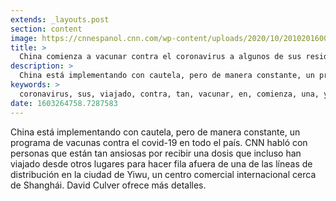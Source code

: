 ```yaml
--- 
extends: _layouts.post 
section: content 
image: https://cnnespanol.cnn.com/wp-content/uploads/2020/10/201020160046-china-coronavirus-covid-19-experimental-vaccine-rollout-culver-pkg-intl-hnk-vpx-00010830-full-169.jpg?quality=100&strip=info 
title: > 
  China comienza a vacunar contra el coronavirus a algunos de sus residentes 
description: > 
  China está implementando con cautela, pero de manera constante, un programa de vacunas contra el covid-19 en todo el país.CNN habló con personas que están tan ansiosas por recibir una dosis que incluso han viajado desde otros lugares para hacer fila afuera de una de las líneas de distribución en la ciudad de Yiwu, un centro comercial internacional cerca de Shanghái.David Culver ofrece más detalles. 
keywords: > 
  coronavirus, sus, viajado, contra, tan, vacunar, en, comienza, una, yiwu, todo, china, residentes, que, shanghái, el, algunos, vacunas 
date: 1603264758.7287583 
--- 
```

<div><p>China est&#225; implementando con cautela, pero de manera constante, un programa de vacunas contra el covid-19 en todo el pa&#237;s. CNN habl&#243; con personas que est&#225;n tan ansiosas por recibir una dosis que incluso han viajado desde otros lugares para hacer fila afuera de una de las l&#237;neas de distribuci&#243;n en la ciudad de Yiwu, un centro comercial internacional cerca de Shangh&#225;i. David Culver ofrece m&#225;s detalles.</p>
					</div>